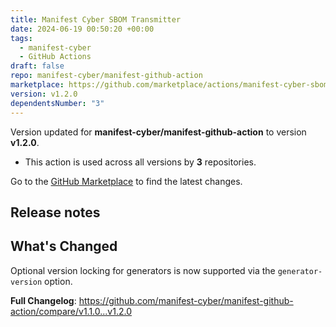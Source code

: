 ```yaml
---
title: Manifest Cyber SBOM Transmitter
date: 2024-06-19 00:50:20 +00:00
tags:
  - manifest-cyber
  - GitHub Actions
draft: false
repo: manifest-cyber/manifest-github-action
marketplace: https://github.com/marketplace/actions/manifest-cyber-sbom-transmitter
version: v1.2.0
dependentsNumber: "3"
---
```



Version updated for **manifest-cyber/manifest-github-action** to version **v1.2.0**.
- This action is used across all versions by **3** repositories.

Go to the [GitHub Marketplace](https://github.com/marketplace/actions/manifest-cyber-sbom-transmitter) to find the latest changes.

## Release notes

## What's Changed
Optional version locking for generators is now supported via the `generator-version` option. 

**Full Changelog**: https://github.com/manifest-cyber/manifest-github-action/compare/v1.1.0...v1.2.0
